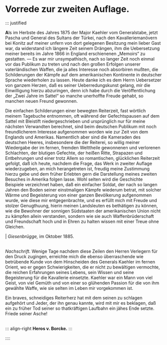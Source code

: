 # Vorrede zur zweiten Auflage.

::: justified

**A**ls im Herbste des Jahres 1875 der Major Kaehler vom Generalstabe, jetzt
Pascha und General des Sultans der Türkei, nach den Kavalleriemanövern bei
Konitz auf meiner unfern von dort gelegenen Besitzung mein lieber Gast war, da
widerstand ich längere Zeit seinem Drängen, ihm die Uebersetzung meiner bereits
im Jahre 1866 in England erschienenen „Memoirs“ zu gestatten. — Es war mir
unsympathisch, nach so langer Zeit noch einmal vor das Publikum zu treten und
nach den großen Erfolgen unserer vaterländischen Waffen, die ja alles Interesse
noch absorbiren mußten, die Schilderungen der Kämpfe auf dem amerikanischen
Kontinente in deutscher Sprache wiederholen zu lassen. Heute danke ich es dem
Herrn Uebersetzer von ganzem Herzen, daß es seiner Ueberredungskunst gelang, mir
die Einwilligung hierzu abzuringen, denn ich habe durch die Veröffentlichung der
„Zwei Jahre im Sattel“ so manche unerhoffte Freude gehabt, so manchen neuen
Freund gewonnen.

Die einfachen Schilderungen einer bewegten Reiterzeit, fast wörtlich meinem
Tagebuche entnommen, oft während der Gefechtspausen auf dem Sattel mit Bleistift
niedergeschrieben und ursprünglich nur für meine nächsten Verwandten berechnet,
sind beim deutschen Publikum mit noch freundlicherem Interesse aufgenommen
worden wie zur Zeit von dem Englands und Amerikas. Namentlich aber sind die
Kameraden des deutschen Heeres, insbesondere die der Reiterei, so willig meiner
Wiedergabe der im fernen, fremden Welttheile gewonnenen und verlorenen
Schlachten, der blutigen Gefechte, der heißen Ritte, Strapazen und Entbehrungen
und einer trotz Allem so romantischen, glücklichen Reiterzeit gefolgt, daß ich
heute, nachdem die Frage, das Werk in zweiter Auflage wiederzugeben, an mich
herangetreten ist, freudig meine Zustimmung hierzu gebe und dem früher Erlebten
gern die Darstellung meines zweiten Besuches in Amerika folgen lasse. Wohl
selten wird die Geschichte Beispiele verzeichnet haben, daß ein einfacher
Soldat, der nach so langen Jahren den Boden seiner einstmaligen Kämpfe wiederum
betrat, mit solcher Wärme und Begeisterung von einer ganzen Bevölkerung
aufgenommen wurde, wie diese mir entgegenbrachte, und es erfüllt mich mit Freude
und stolzer Genugthuung, hierin meinen Landsleuten es bethätigen zu können, wie
die Bewohner der sonnigen Südstaaten der amerikanischen Union nicht zu kämpfen
allein verstanden, sondern wie sie auch Waffenbrüderschaft und Freundschaft hoch
und in Ehren zu halten wissen mit einer Treue ohne Gleichen.<br />

|      *Giesenbrügge,* im Oktober 1885.<br /><br />

*Nachschrift.* Wenige Tage nachdem diese Zeilen den Herren Verlegern für den
Druck zugingen, erreichte mich die ebenso überraschende wie betrübende Kunde von
dem Hinscheiden des Generals Kaehler im fernen Orient, wo er gegen
Schwierigkeiten, die er nicht zu bewältigen vermochte, die reichen Erfahrungen
seines Lebens, sein Wissen und seine Begeisterung für die Kavallerie einsetzte.
Kaehler war ein Mann von viel Geist, von viel Gemüth und von einer so glühenden
Passion für die von ihm gewählte Waffe, wie sie selten im Leben mir vorgekommen
ist.

Ein braves, schneidiges Reiterherz hat mit dem seinen zu schlagen aufgehört und
Jeder, der ihn genau kannte, wird mit mir es beklagen, daß ein zu früher Tod
seiner so thatkräftigen Laufbahn ein jähes Ende setzte. Friede seiner Asche!<br/><br />

::: align-right
**Heros v. Borcke.**
:::

::::

